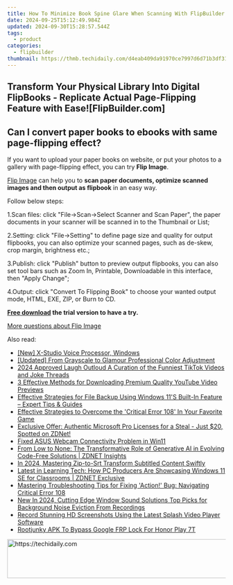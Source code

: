 ```yaml
---
title: How To Minimize Book Spine Glare When Scanning With FlipBuilder Pro
date: 2024-09-25T15:12:49.984Z
updated: 2024-09-30T15:28:57.544Z
tags:
  - product
categories:
  - flipbuilder
thumbnail: https://thmb.techidaily.com/d4eab409da91970ce7997d6d71b3df31e4667cec8c525b5adaf36446317042da.jpg
---
```


## Transform Your Physical Library Into Digital FlipBooks - Replicate Actual Page-Flipping Feature with Ease![FlipBuilder.com]

## Can I convert paper books to ebooks with same page-flipping effect?

If you want to upload your paper books on website, or put your photos to a gallery with page-flipping effect, you can try **Flip Image**. 

[Flip Image](https://tools.techidaily.com/flipbuilder/products/) can help you to **scan paper documents, optimize scanned images and then output as flipbook** in an easy way.

Follow below steps:

1.Scan files: click "File->Scan->Select Scanner and Scan Paper", the paper documents in your scanner will be scanned in to the Thumbnail or List;

2.Setting: click "File->Setting" to define page size and quality for output flipbooks, you can also optimize your scanned pages, such as de-skew, crop margin, brightness etc.;

3.Publish: click "Publish" button to preview output flipbooks, you can also set tool bars such as Zoom In, Printable, Downloadable in this interface, then "Apply Change";

4.Output: click "Convert To Flipping Book" to choose your wanted output mode, HTML, EXE, ZIP, or Burn to CD.

**[Free download](https://tools.techidaily.com/flipbuilder/products/) the trial version to have a try.** 

[More questions about Flip Image](https://tools.techidaily.com/flipbuilder/products/)

<ins class="adsbygoogle"
     style="display:block"
     data-ad-format="autorelaxed"
     data-ad-client="ca-pub-7571918770474297"
     data-ad-slot="1223367746"></ins>

<ins class="adsbygoogle"
     style="display:block"
     data-ad-client="ca-pub-7571918770474297"
     data-ad-slot="8358498916"
     data-ad-format="auto"
     data-full-width-responsive="true"></ins>

<span class="atpl-alsoreadstyle">Also read:</span>
<div><ul>
<li><a href="https://screen-sharing-recording.techidaily.com/new-x-studio-voice-processor-windows/"><u>[New] X-Studio Voice Processor, Windows</u></a></li>
<li><a href="https://some-knowledge.techidaily.com/updated-from-grayscale-to-glamour-professional-color-adjustment/"><u>[Updated] From Grayscale to Glamour Professional Color Adjustment</u></a></li>
<li><a href="https://tiktok-clips.techidaily.com/2024-approved-laugh-outloud-a-curation-of-the-funniest-tiktok-videos-and-joke-threads/"><u>2024 Approved Laugh Outloud A Curation of the Funniest TikTok Videos and Joke Threads</u></a></li>
<li><a href="https://video-capture.techidaily.com/3-effective-methods-for-downloading-premium-quality-youtube-video-previews/"><u>3 Effective Methods for Downloading Premium Quality YouTube Video Previews</u></a></li>
<li><a href="https://win-unique.techidaily.com/effective-strategies-for-file-backup-using-windows-11s-built-in-feature-expert-tips-and-guides/"><u>Effective Strategies for File Backup Using Windows 11'S Built-In Feature – Expert Tips & Guides</u></a></li>
<li><a href="https://win-unique.techidaily.com/effective-strategies-to-overcome-the-critical-error-108-in-your-favorite-game/"><u>Effective Strategies to Overcome the 'Critical Error 108' In Your Favorite Game</u></a></li>
<li><a href="https://win-unique.techidaily.com/exclusive-offer-authentic-microsoft-pro-licenses-for-a-steal-just-20-spotted-on-zdnet/"><u>Exclusive Offer: Authentic Microsoft Pro Licenses for a Steal - Just $20, Spotted on ZDNet!</u></a></li>
<li><a href="https://driver-error.techidaily.com/fixed-asus-webcam-connectivity-problem-in-win11/"><u>Fixed ASUS Webcam Connectivity Problem in Win11</u></a></li>
<li><a href="https://win-unique.techidaily.com/from-low-to-none-the-transformative-role-of-generative-ai-in-evolving-code-free-solutions-zdnet-insights/"><u>From Low to None: The Transformative Role of Generative AI in Evolving Code-Free Solutions | ZDNET Insights</u></a></li>
<li><a href="https://extra-skills.techidaily.com/in-2024-mastering-zip-to-srt-transform-subtitled-content-swiftly/"><u>In 2024, Mastering Zip-to-Srt Transform Subtitled Content Swiftly</u></a></li>
<li><a href="https://win-unique.techidaily.com/latest-in-learning-tech-how-pc-producers-are-showcasing-windows-11-se-for-classrooms-zdnet-exclusive/"><u>Latest in Learning Tech: How PC Producers Are Showcasing Windows 11 SE for Classrooms | ZDNET Exclusive</u></a></li>
<li><a href="https://win-unique.techidaily.com/mastering-troubleshooting-tips-for-fixing-action-bug-navigating-critical-error-108/"><u>Mastering Troubleshooting Tips for Fixing 'Action!' Bug: Navigating Critical Error 108</u></a></li>
<li><a href="https://audio-shaping.techidaily.com/new-in-2024-cutting-edge-window-sound-solutions-top-picks-for-background-noise-eviction-from-recordings/"><u>New In 2024, Cutting Edge Window Sound Solutions Top Picks for Background Noise Eviction From Recordings</u></a></li>
<li><a href="https://win-unique.techidaily.com/record-stunning-hd-screenshots-using-the-latest-splash-video-player-software/"><u>Record Stunning HD Screenshots Using the Latest Splash Video Player Software</u></a></li>
<li><a href="https://unlock-android.techidaily.com/rootjunky-apk-to-bypass-google-frp-lock-for-honor-play-7t-by-drfone-android/"><u>Rootjunky APK To Bypass Google FRP Lock For Honor Play 7T</u></a></li>
</ul></div>

<!-- affiliate ads begin -->
<a href="https://appsumo.8odi.net/c/5597632/2068416/7443" target="_top" id="2068416">
  <img src="//a.impactradius-go.com/display-ad/7443-2068416" border="0" alt="https://techidaily.com" width="728" height="90"/>
</a>
<img height="0" width="0" src="https://appsumo.8odi.net/i/5597632/2068416/7443" style="position:absolute;visibility:hidden;" border="0" />
<!-- affiliate ads end -->

